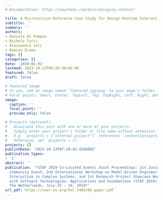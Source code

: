 ```yaml
---
# Documentation: https://wowchemy.com/docs/managing-content/

title: A Microservice Reference Case Study for Design-Runtime Interaction in MDE
subtitle: ''
summary: ''
authors:
- Daniele Di Pompeo
- Michele Tucci
- Alessandro Celi
- Romina Eramo
tags: []
categories: []
date: '2019-01-01'
lastmod: 2023-10-13T09:29:36+02:00
featured: false
draft: false

# Featured image
# To use, add an image named `featured.jpg/png` to your page's folder.
# Focal points: Smart, Center, TopLeft, Top, TopRight, Left, Right, BottomLeft, Bottom, BottomRight.
image:
  caption: ''
  focal_point: ''
  preview_only: false

# Projects (optional).
#   Associate this post with one or more of your projects.
#   Simply enter your project's folder or file name without extension.
#   E.g. `projects = ["internal-project"]` references `content/project/deep-learning/index.md`.
#   Otherwise, set `projects = []`.
projects: []
publishDate: '2023-10-13T07:29:43.426600Z'
publication_types:
- '1'
abstract: ''
publication: '*STAF 2019 Co-Located Events Joint Proceedings: 1st Junior Researcher
  Community Event, 2nd International Workshop on Model-Driven Engineering for Design-Runtime
  Interaction in Complex Systems, and 1st Research Project Showcase Workshop co-located
  with Software Technologies: Applications and Foundations (STAF 2019), Eindhoven,
  The Netherlands, July 15 - 19, 2019*'
url_pdf: https://ceur-ws.org/Vol-2405/06_paper.pdf
---
```


